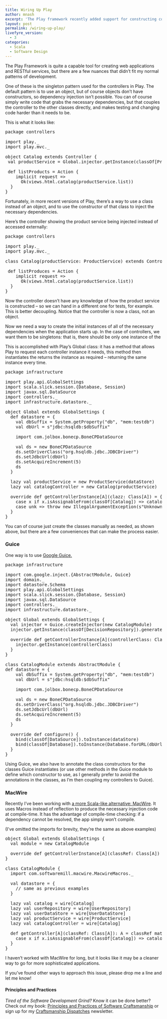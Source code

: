 ```yaml
---
title: Wiring Up Play
author: mnash
excerpt: 'The Play framework recently added support for constructing controllers with dependency injection - we look at the options and techniques for doing so'
layout: post
permalink: /wiring-up-play/
livefyre_version:
  - 3
categories:
  - Scala
  - Software Design
---
```

The Play Framework is quite a capable tool for creating web applications and RESTful services, but there are a few nuances that didn&#8217;t fit my normal patterns of development.

One of these is the singleton pattern used for the controllers in Play. The default pattern is to use an object, but of course objects don&#8217;t have constructors, so dependency injection isn&#8217;t possible. You can of course simply write code that grabs the necessary dependencies, but that couples the controller to the other classes directly, and makes testing and changing code harder than it needs to be.

This is what it looks like:

<pre class="prettyprint lang-scala linenumstrigger linenums dontquote" skin="sons-of-obsidian">package controllers

import play._
import play.mvc._
    
object Catalog extends Controller {
 val productService = Global.injector.getInstance(classOf[ProductService])

 def listProducts = Action {
    implicit request =&gt;
      Ok(views.html.catalog(productService.list))
  }
}
</pre>

Fortunately, in more recent versions of Play, there&#8217;s a way to use a class instead of an object, and to use the constructor of that class to inject the necessary dependencies.

Here&#8217;s the controller showing the product service being injected instead of accessed externally:

<pre class="prettyprint lang-java linenumstrigger linenums">package controllers

import play._
import play.mvc._
    
class Catalog(productService: ProductService) extends Controller {

 def listProduces = Action {
    implicit request =&gt;
      Ok(views.html.catalog(productService.list))
  }
}
</pre>

Now the controller doesn&#8217;t have any knowledge of how the product service is constructed &#8211; so we can hand in a different one for tests, for example. This is better decoupling. Notice that the controller is now a class, not an object.

Now we need a way to create the initial instances of all of the necessary dependencies when the application starts up. In the case of controllers, we want them to be singletons: that is, there should be only one instance of the 

This is accomplished with Play&#8217;s Global class: it has a method that allows Play to request each controller instance it needs, this method then instantiates the returns the instance as required &#8211; returning the same instance every time.

<pre class="prettyprint long-scala linenumstrigger linenums">package infrastructure

import play.api.GlobalSettings
import scala.slick.session.{Database, Session}
import javax.sql.DataSource
import controllers._
import infrastructure.datastore._

object Global extends GlobalSettings {
  def datastore = {
    val dbSuffix = System.getProperty("db", "mem:testdb")
    val dbUrl = s"jdbc:hsqldb:$dbSuffix"

    import com.jolbox.bonecp.BoneCPDataSource
  
    val ds = new BoneCPDataSource
    ds.setDriverClass("org.hsqldb.jdbc.JDBCDriver")
    ds.setJdbcUrl(dbUrl)
    ds.setAcquireIncrement(5)
    ds
  }

  lazy val productService = new ProductService(dataStore)  
  lazy val catalogController = new Catalog(productService)

  override def getControllerInstance[A](clazz: Class[A]) = {
    case x if x.isAssignableFrom(classOf[Catalog]) =&gt; catalogController.asInstanceOf[A]
    case unk =&gt; throw new IllegalArgumentException(s"Unknown controller ${unk.getClass}")
  }
}
</pre>

You can of course just create the classes manually as needed, as shown above, but there are a few conveniences that can make the process easier.

### Guice

One way is to use [Google Guice.][1]

<pre class="prettyprint lang-scala linenumstrigger linenums">package infrastructure

import com.google.inject.{AbstractModule, Guice}
import domain._
import datastore.Schema
import play.api.GlobalSettings
import scala.slick.session.{Database, Session}
import javax.sql.DataSource
import controllers._
import infrastructure.datastore._

object Global extends GlobalSettings {
  val injector = Guice.createInjector(new CatalogModule)
  injector.getInstance(classOf[DecisionRepository]).generateSampleData
  
  override def getControllerInstance[A](controllerClass: Class[A]) = {
    injector.getInstance(controllerClass)
  }
}

class CatalogModule extends AbstractModule {
def datastore = {
    val dbSuffix = System.getProperty("db", "mem:testdb")
    val dbUrl = s"jdbc:hsqldb:$dbSuffix"

    import com.jolbox.bonecp.BoneCPDataSource
  
    val ds = new BoneCPDataSource
    ds.setDriverClass("org.hsqldb.jdbc.JDBCDriver")
    ds.setJdbcUrl(dbUrl)
    ds.setAcquireIncrement(5)
    ds
  }

  override def configure() {
    bind(classOf[DataSource]).toInstance(dataStore)
    bind(classOf[Database]).toInstance(Database.forURL(dbUrl))
  }
}
</pre>

Using Guice, we also have to annotate the class constructors for the classes Guice instantiates (or use other methods in the Guice module to define which constructor to use, as I generally prefer to avoid the annotations in the classes, as I&#8217;m then coupling my controllers to Guice).

### MacWire

Recently I&#8217;ve been working with [a more Scala-like alternative: MacWire][2]. It uses Macros instead of reflection to produce the necessary injection code at compile-time. It has the advantage of compile-time checking: if a dependency cannot be resolved, the app simply won&#8217;t compile.

(I&#8217;ve omitted the imports for brevity, they&#8217;re the same as above examples)

<pre class="prettyprint lang-scala linenumstrigger linenums">object Global extends GlobalSettings {
  val module = new CatalogModule
  
  override def getControllerInstance[A](classRef: Class[A]) = module.getController(classRef)
}

class CatalogModule {
  import com.softwaremill.macwire.MacwireMacros._

  val datastore = {
    // same as previous examples
  }

  lazy val catalog = wire[Catalog]
  lazy val userRepository = wire[UserRepository]
  lazy val userDataStore = wire[UserDataStore]
  lazy val productService = wire[ProductService]
  lazy val catalogController = wire[Catalog]
  
  def getController[A](classRef: Class[A]): A = classRef match {
    case x if x.isAssignableFrom(classOf[Catalog]) =&gt; catalogController
  }
}
</pre>

I haven&#8217;t worked with MacWire for long, but it looks like it may be a cleaner way to go for more sophisticated applications.

If you&#8217;ve found other ways to approach this issue, please drop me a line and let me know!

<div class="g-plusone" data-annotation="inline" data-width="300">
</div>

<!-- Place this tag after the last +1 button tag. -->

  


<div class="st-callout hastitle lightblue center" >
  <h4 class="st-callout-title ">
    Principles and Practices
  </h4>
  
  <div class="inside">
    <i>Tired of the Software Development Grind?</i> Know it can be done better? Check out my book: <a href="http://jglobal.com/principles-and-practices">Principles and Practices of Software Craftsmanship</a> or sign up for my <a href="http://jglobal.com/dispatches/">Craftsmanship Dispatches</a> newsletter.
  </div>
</div>

<div class="clear">
</div>

 [1]: https://code.google.com/p/google-guice/
 [2]: https://github.com/adamw/macwire
